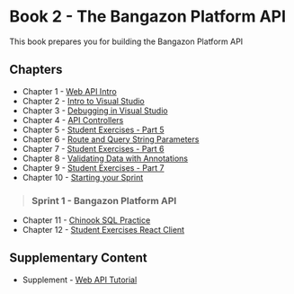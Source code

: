# Book 2 - The Bangazon Platform API

This book prepares you for building the Bangazon Platform API

## Chapters

* Chapter 1 - [Web API Intro](./chapters/API_OVERVIEW.md)
* Chapter 2 - [Intro to Visual Studio](./chapters/VISUAL_STUDIO.md)
* Chapter 3 - [Debugging in Visual Studio](./chapters/DEBUGGING_VS.md)
* Chapter 4 - [API Controllers](./chapters/API_MODELS_CONTROLLERS.md)
* Chapter 5 - [Student Exercises - Part 5](./chapters/STUDENT_EXERCISES_API.md)
* Chapter 6 - [Route and Query String Parameters](./chapters/CONTROLLER_PARAMETERS.md)
* Chapter 7 - [Student Exercises - Part 6](./chapters/STUDENT_EXERCISES_PARAMS.md)
* Chapter 8 - [Validating Data with Annotations](./chapters/MODEL_VALIDATION.md)
* Chapter 9 - [Student Exercises - Part 7](./chapters/STUDENT_EXERCISES_MODELSTATE.md)
* Chapter 10 - [Starting your Sprint](./chapters/HOW_TO_START.md)

> ### __Sprint 1__ - Bangazon Platform API

* Chapter 11 - [Chinook SQL Practice](./chapters/CHINOOK.md)
* Chapter 12 - [Student Exercises React Client](./chapters/STUDENT_EXERCISES_REACT_CLIENT.md)

## Supplementary Content

* Supplement - [Web API Tutorial](https://docs.microsoft.com/en-us/aspnet/core/tutorials/first-web-api?view=aspnetcore-2.1)
